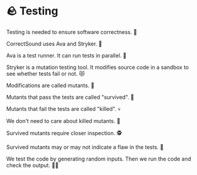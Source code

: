 # 🪨 Testing

Testing is needed to ensure software correctness. 🧘

CorrectSound uses Ava and Stryker. 🌈

Ava is a test runner. It can run tests in parallel. 🚎

Stryker is a mutation testing tool. It modifies source code in a sandbox to see whether tests fail or not. 😻

Modifications are called mutants. 🤠

Mutants that pass the tests are called "survived". 🛀

Mutants that fail the tests are called "killed". 💀

We don't need to care about killed mutants. 👻

Survived mutants require closer inspection. 🕵️

Survived mutants may or may not indicate a flaw in the tests. 🥲

We test the code by generating random inputs. Then we run the code and check the output. 👨‍💻
